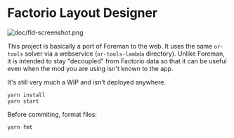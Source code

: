 # Factorio Layout Designer

![doc/fld-screenshot.png](Screenshot)

This project is basically a port of Foreman to the web. It uses the same
`or-tools` solver via a webservice (`or-tools-lambda` directory). Unlike
Foreman, it is intended to stay "decoupled" from Factorio data so that it can
be useful even when the mod you are using isn't known to the app.

It's still very much a WIP and isn't deployed anywhere.

    yarn install
    yarn start

Before commiting, format files:

    yarn fmt
